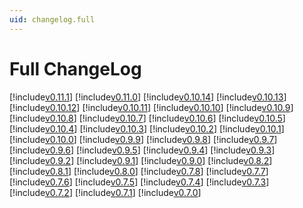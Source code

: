 ```yaml
---
uid: changelog.full
---
```


# Full ChangeLog

[!include[v0.11.1](v0.11.1.md)]
[!include[v0.11.0](v0.11.0.md)]
[!include[v0.10.14](v0.10.14.md)]
[!include[v0.10.13](v0.10.13.md)]
[!include[v0.10.12](v0.10.12.md)]
[!include[v0.10.11](v0.10.11.md)]
[!include[v0.10.10](v0.10.10.md)]
[!include[v0.10.9](v0.10.9.md)]
[!include[v0.10.8](v0.10.8.md)]
[!include[v0.10.7](v0.10.7.md)]
[!include[v0.10.6](v0.10.6.md)]
[!include[v0.10.5](v0.10.5.md)]
[!include[v0.10.4](v0.10.4.md)]
[!include[v0.10.3](v0.10.3.md)]
[!include[v0.10.2](v0.10.2.md)]
[!include[v0.10.1](v0.10.1.md)]
[!include[v0.10.0](v0.10.0.md)]
[!include[v0.9.9](v0.9.9.md)]
[!include[v0.9.8](v0.9.8.md)]
[!include[v0.9.7](v0.9.7.md)]
[!include[v0.9.6](v0.9.6.md)]
[!include[v0.9.5](v0.9.5.md)]
[!include[v0.9.4](v0.9.4.md)]
[!include[v0.9.3](v0.9.3.md)]
[!include[v0.9.2](v0.9.2.md)]
[!include[v0.9.1](v0.9.1.md)]
[!include[v0.9.0](v0.9.0.md)]
[!include[v0.8.2](v0.8.2.md)]
[!include[v0.8.1](v0.8.1.md)]
[!include[v0.8.0](v0.8.0.md)]
[!include[v0.7.8](v0.7.8.md)]
[!include[v0.7.7](v0.7.7.md)]
[!include[v0.7.6](v0.7.6.md)]
[!include[v0.7.5](v0.7.5.md)]
[!include[v0.7.4](v0.7.4.md)]
[!include[v0.7.3](v0.7.3.md)]
[!include[v0.7.2](v0.7.2.md)]
[!include[v0.7.1](v0.7.1.md)]
[!include[v0.7.0](v0.7.0.md)]
